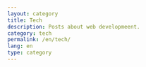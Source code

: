 ```yaml
---
layout: category
title: Tech
description: Posts about web developmeent.
category: tech
permalink: /en/tech/
lang: en
type: category
---
```

